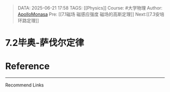 > DATA: 2025-06-21 17:58
> TAGS: [[Physics]]
> Course: #大学物理 
> Author: [ApolloMonasa](https://github.com/ApolloMonasa)
> Pre: [[7.1磁场 磁感应强度 磁场的高斯定理]]
> Next:[[7.3安培环路定理]]


# 7.2毕奥-萨伐尔定律


# Reference


---
Recommend Links
